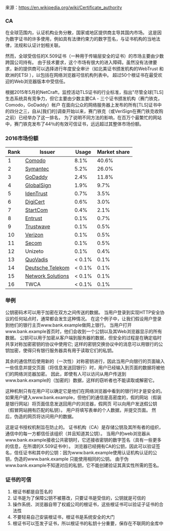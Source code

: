 来源：https://en.wikipedia.org/wiki/Certificate_authority

### CA

在全球范围内，认证机构业务分散，国家或地区提供商主导其国内市场。 这是因为数字证书的许多使用，例如具有法律约束力的数字签名，与证书机构的当地法律，法规和认证计划相关联。

然而，全球受信任的X.509证书（一种用于传输层安全的证书）的市场主要由少数跨国公司持有。 由于技术要求，这个市场有很大的进入障碍。虽然没有法律要求，新的提供商可以选择进行年度安全审计（如北美证书颁发机构的WebTrust 和欧洲的ETSI ），以包括在网络浏览器可信机构列表中。 超过50个根证书在最受欢迎的Web浏览器版本中受信任。

根据2015年5月的NetCraft，监控活动TLS证书的行业标准，指出"尽管全球[TLS]生态系统具有竞争力，但它主要由少数主要CA - 三个证书颁发机构（赛门铁克，Comodo，GoDaddy）帐户 在面向公众的网络服务器上发布的所有[TLS]证书中的四分之三，自从[我们的]调查开始以来，赛门铁克（或VeriSign在赛门铁克收购之前）已经举办了这一排名， 为了说明不同方法的影响，在百万个最繁忙的网站中，赛门铁克发布了44％的有效可信证书，远远超过其整体市场份额。

### 2016市场份额

| Rank | Issuer                                   | Usage  | Market share |
| ---- | ---------------------------------------- | ------ | ------------ |
| 1    | [Comodo](https://en.wikipedia.org/wiki/Comodo_Group) | 8.1%   | 40.6%        |
| 2    | [Symantec](https://en.wikipedia.org/wiki/Symantec) | 5.2%   | 26.0%        |
| 3    | [GoDaddy](https://en.wikipedia.org/wiki/GoDaddy) | 2.4%   | 11.8%        |
| 4    | [GlobalSign](https://en.wikipedia.org/wiki/GlobalSign) | 1.9%   | 9.7%         |
| 5    | [IdenTrust](https://en.wikipedia.org/wiki/IdenTrust) | 0.7%   | 3.5%         |
| 6    | [DigiCert](https://en.wikipedia.org/wiki/DigiCert) | 0.6%   | 3.0%         |
| 7    | [StartCom](https://en.wikipedia.org/wiki/StartCom) | 0.4%   | 2.1%         |
| 8    | [Entrust](https://en.wikipedia.org/wiki/Entrust) | 0.1%   | 0.7%         |
| 9    | [Trustwave](https://en.wikipedia.org/wiki/Trustwave_Holdings) | 0.1%   | 0.5%         |
| 10   | [Verizon](https://en.wikipedia.org/wiki/Verizon_Communications) | 0.1%   | 0.5%         |
| 11   | [Secom](https://en.wikipedia.org/wiki/Secom) | 0.1%   | 0.5%         |
| 12   | Unizeto                                  | 0.1%   | 0.4%         |
| 13   | [QuoVadis](https://en.wikipedia.org/wiki/QuoVadis) | < 0.1% | 0.1%         |
| 14   | [Deutsche Telekom](https://en.wikipedia.org/wiki/Deutsche_Telekom) | < 0.1% | 0.1%         |
| 15   | [Network Solutions](https://en.wikipedia.org/wiki/Network_Solutions) | < 0.1% | 0.1%         |
| 16   | TWCA                                     | < 0.1% | 0.1%         |

### 举例

公钥密码术可以用于加密在双方之间传送的数据。 当用户登录到实现HTTP安全协议的任何站点时，通常都会发生这种情况。 在这个例子中，让我们假设用户登录到他们的银行主页www.bank.example做网上银行。 当用户打开www.bank.example首页时，他们会收到一个公钥以及其Web浏览器显示的所有数据。 公钥可以用于加密从客户端到服务器的数据，但安全的过程是在确定临时共享对称加密密钥的协议中使用它; 这样的密钥交换协议中的消息可以用银行的公钥加密，使得只有银行服务器具有用于读取它们的私钥。

其余的通信然后使用新的（一次性）对称密钥进行，因此当用户向银行的页面输入一些信息并提交页面（将信息发送回银行）时，用户已经输入到页面的数据将被他们的网络浏览器加密。 因此，即使有人可以访问从用户传送到www.bank.example的（加密的）数据，这样的窃听者也不能读取或解密它。

这种机制只有在用户可以确定它是他们在网络浏览器中看到的银行时才是安全的。 如果用户键入www.bank.example，但他们的通信是高密度的，假的网站（假装是银行网站）将页面信息发送回用户的浏览器，假网页 可以向用户发送假公钥（假冒网站拥有匹配的私钥）。 用户将填写表单的个人数据，并提交页面。 然后，伪造的网页将访问用户的数据。

这是证书授权机制旨在防止的。 证书机构（CA）是存储公钥及其所有者的组织，通信中的每一方都信任该组织（并且知道其公钥）。 当用户的web浏览器从www.bank.example接收公共密钥时，它还接收密钥的数字签名（具有一些更多的信息，在所谓的X.509证书中）。 浏览器已经拥有CA的公钥，因此可以验证签名，信任证书和其中的公钥：因为www.bank.example使用认证机构认证的公钥，伪造的www.bank.example 只能使用相同的公钥。 由于伪www.bank.example不知道对应的私钥，它不能创建验证其真实性所需的签名。

### 证书的可信

1. 根证书都是自签名的
2. 证书是为了保障公钥不被篡改，只要证书是受信的，公钥就是可信的
3. 操作系统、浏览器自带了权威公司的根证书，这些根证书可以验证子证书的合法性
4. 不要轻易自己安装根证书，根证书是系统安全的大门
5. 根证书可以签发子证书，所以根证书的私钥十分重要，保存在不联网的金库中